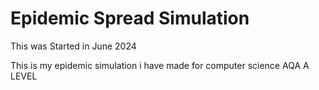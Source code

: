 # Epidemic Spread Simulation
This was Started in June 2024

This is my epidemic simulation i have made for computer science AQA A LEVEL
